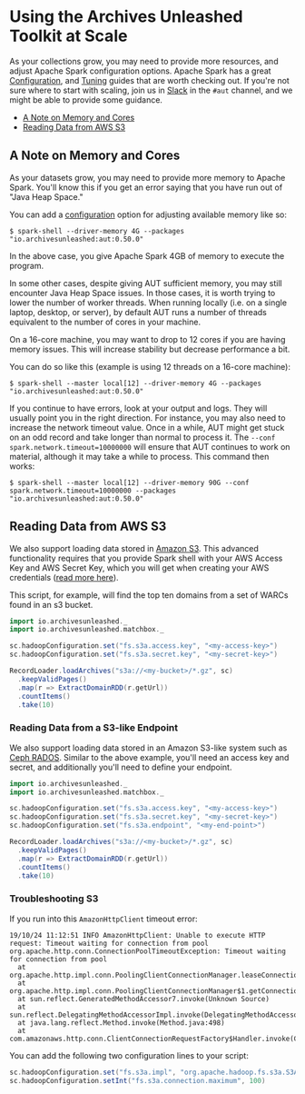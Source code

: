 # Using the Archives Unleashed Toolkit at Scale

As your collections grow, you may need to provide more resources, and adjust Apache Spark configuration options. Apache Spark has a great [Configuration](https://spark.apache.org/docs/latest/configuration.html), and [Tuning](https://spark.apache.org/docs/latest/tuning.html) guides that are worth checking out. If you're not sure where to start with scaling, join us in [Slack](slack.archivesunleashed.org) in the `#aut` channel, and we might be able to provide some guidance.

- [A Note on Memory and Cores](#A-Note-on-Memory-and-Cores)
- [Reading Data from AWS S3](#Reading-Data-from-AWS-S3)

## A Note on Memory and Cores

As your datasets grow, you may need to provide more memory to Apache Spark. You'll know this if you get an error saying that you have run out of "Java Heap Space."

You can add a [configuration](https://spark.apache.org/docs/latest/configuration.html) option for adjusting available memory like so:

```shell
$ spark-shell --driver-memory 4G --packages "io.archivesunleashed:aut:0.50.0"
```

In the above case, you give Apache Spark 4GB of memory to execute the program.

In some other cases, despite giving AUT sufficient memory, you may still encounter Java Heap Space issues. In those cases, it is worth trying to lower the number of worker threads. When running locally (i.e. on a single laptop, desktop, or server), by default AUT runs a number of threads equivalent to the number of cores in your machine.

On a 16-core machine, you may want to drop to 12 cores if you are having memory issues. This will increase stability but decrease performance a bit.

You can do so like this (example is using 12 threads on a 16-core machine):

```shell
$ spark-shell --master local[12] --driver-memory 4G --packages "io.archivesunleashed:aut:0.50.0"
```

If you continue to have errors, look at your output and logs. They will usually point you in the right direction. For instance, you may also need to increase the network timeout value. Once in a while, AUT might get stuck on an odd record and take longer than normal to process it. The `--conf spark.network.timeout=10000000` will ensure that AUT continues to work on material, although it may take a while to process. This command then works:

```shell
$ spark-shell --master local[12] --driver-memory 90G --conf spark.network.timeout=10000000 --packages "io.archivesunleashed:aut:0.50.0"
```

## Reading Data from AWS S3

We also support loading data stored in [Amazon S3](https://aws.amazon.com/s3/). This advanced functionality requires that you provide Spark shell with your AWS Access Key and AWS Secret Key, which you will get when creating your AWS credentials ([read more here](https://aws.amazon.com/blogs/security/wheres-my-secret-access-key/)).

This script, for example, will find the top ten domains from a set of WARCs found in an s3 bucket.

```scala
import io.archivesunleashed._
import io.archivesunleashed.matchbox._

sc.hadoopConfiguration.set("fs.s3a.access.key", "<my-access-key>")
sc.hadoopConfiguration.set("fs.s3a.secret.key", "<my-secret-key>")

RecordLoader.loadArchives("s3a://<my-bucket>/*.gz", sc)
  .keepValidPages()
  .map(r => ExtractDomainRDD(r.getUrl))
  .countItems()
  .take(10)
```

### Reading Data from a S3-like Endpoint

We also support loading data stored in an Amazon S3-like system such as [Ceph RADOS](https://docs.ceph.com/docs/master/rados/). Similar to the above example, you'll need an access key and secret, and additionally you'll need to define your endpoint.

```scala
import io.archivesunleashed._
import io.archivesunleashed.matchbox._

sc.hadoopConfiguration.set("fs.s3a.access.key", "<my-access-key>")
sc.hadoopConfiguration.set("fs.s3a.secret.key", "<my-secret-key>")
sc.hadoopConfiguration.set("fs.s3a.endpoint", "<my-end-point>")

RecordLoader.loadArchives("s3a://<my-bucket>/*.gz", sc)
  .keepValidPages()
  .map(r => ExtractDomainRDD(r.getUrl))
  .countItems()
  .take(10)
```

### Troubleshooting S3 

If you run into this `AmazonHttpClient` timeout error:

```
19/10/24 11:12:51 INFO AmazonHttpClient: Unable to execute HTTP request: Timeout waiting for connection from pool
org.apache.http.conn.ConnectionPoolTimeoutException: Timeout waiting for connection from pool
  at org.apache.http.impl.conn.PoolingClientConnectionManager.leaseConnection(PoolingClientConnectionManager.java:231)
  at org.apache.http.impl.conn.PoolingClientConnectionManager$1.getConnection(PoolingClientConnectionManager.java:200)
  at sun.reflect.GeneratedMethodAccessor7.invoke(Unknown Source)
  at sun.reflect.DelegatingMethodAccessorImpl.invoke(DelegatingMethodAccessorImpl.java:43)
  at java.lang.reflect.Method.invoke(Method.java:498)
  at com.amazonaws.http.conn.ClientConnectionRequestFactory$Handler.invoke(ClientConnectionRequestFactory.java:70)
```

You can add the following two configuration lines to your script:

```scala
sc.hadoopConfiguration.set("fs.s3a.impl", "org.apache.hadoop.fs.s3a.S3AFileSystem")
sc.hadoopConfiguration.setInt("fs.s3a.connection.maximum", 100)
```
